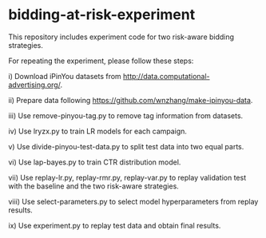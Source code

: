 # bidding-at-risk-experiment
This repository includes experiment code for two risk-aware bidding strategies.

For repeating the experiment, please follow these steps:

i) Download iPinYou datasets from http://data.computational-advertising.org/.

ii) Prepare data following https://github.com/wnzhang/make-ipinyou-data.

iii) Use remove-pinyou-tag.py to remove tag information from datasets.

iv) Use lryzx.py to train LR models for each campaign.

v) Use divide-pinyou-test-data.py to split test data into two equal parts.

vi) Use lap-bayes.py to train CTR distribution model.

vii) Use replay-lr.py, replay-rmr.py, replay-var.py to replay validation test with the baseline and the two risk-aware strategies.

viii) Use select-parameters.py to select model hyperparameters from replay results.

ix) Use experiment.py to replay test data and obtain final results. 
